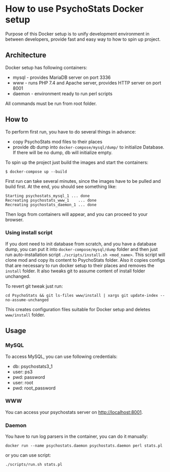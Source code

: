 # How to use PsychoStats Docker setup
Purpose of this Docker setup is to unify development environment in between developers, provide fast and
easy way to how to spin up project.

## Architecture
Docker setup has following containers:
- mysql - provides MariaDB server on port 3336
- www - runs PHP 7.4 and Apache server, provides HTTP server on port 8001
- daemon - environment ready to run perl scripts

All commands must be run from root folder.

## How to

To perform first run, you have to do several things in advance:
- copy PsychoStats mod files to their places
- provide db dump into `docker-compose/mysql/dump/` to initialize Database. If there will be no dump,
  db will initialize empty.

To spin up the project just build the images and start the containers:
```
$ docker-compose up --build
```
First run can take several minutes, since the images have to be pulled and build first. At the end, you
should see something like:
```
Starting psychostats_mysql_1 ... done
Recreating psychostats_www_1    ... done
Recreating psychostats_daemon_1 ... done
```

Then logs from containers will appear, and you can proceed to your browser.


### Using install script
If you dont need to init database from scratch, and you have a database dump, you 
can put it into `docker-compose/mysql/dump` folder and then just run auto-installation script
`./scripts/install.sh <mod_name>`. This script will clone mod and copy its content to PsychoStats folder. Also it
copies configs that are necessary to run docker setup to their places and removes
the `install` folder. It also tweaks git to assume content of install folder unchanged.

To revert git tweak just run:
```
cd PsychoStats && git ls-files www/install | xargs git update-index --no-assume-unchanged 
```

This creates configuration files suitable for Docker setup and deletes `www/install` folder.



## Usage
### MySQL
To access MySQL, you can use following credentials:
- db: psychostats3_1
- user: ps3
- pwd: password
- user: root
- pwd: root_password

### WWW
You can access your psychostats server on [http://localhost:8001](http://localhost:8001).


### Daemon
You have to run log parsers in the container, you can do it manually:
```
docker run --name psychostats.daemon psychostats.daemon perl stats.pl
```

or you can use script:
```
./scripts/run.sh stats.pl
```



